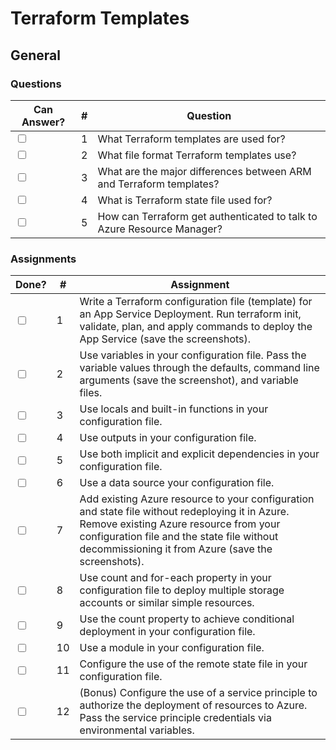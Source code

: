 # Terraform Templates

## General

### Questions

| Can Answer? | # | Question |
| --- | --- | --- |
| <input type="checkbox"> | 1 | What Terraform templates are used for? |
| <input type="checkbox"> | 2 | What file format Terraform templates use? |
| <input type="checkbox"> | 3 | What are the major differences between ARM and Terraform templates? |
| <input type="checkbox"> | 4 | What is Terraform state file used for? |
| <input type="checkbox"> | 5 | How can Terraform get authenticated to talk to Azure Resource Manager? |

### Assignments

| Done? | # | Assignment |
| --- | --- | --- |
| <input type="checkbox"> | 1 | Write a Terraform configuration file (template) for an App Service Deployment. Run terraform init, validate, plan, and apply commands to deploy the App Service (save the screenshots). |
| <input type="checkbox"> | 2 | Use variables in your configuration file. Pass the variable values through the defaults, command line arguments (save the screenshot), and variable files. |
| <input type="checkbox"> | 3 | Use locals and built-in functions in your configuration file. |
| <input type="checkbox"> | 4 | Use outputs in your configuration file. |
| <input type="checkbox"> | 5 | Use both implicit and explicit dependencies in your configuration file. |
| <input type="checkbox"> | 6 | Use a data source your configuration file. |
| <input type="checkbox"> | 7 | Add existing Azure resource to your configuration and state file without redeploying it in Azure. Remove existing Azure resource from your configuration file and the state file without decommissioning it from Azure (save the screenshots). |
| <input type="checkbox"> | 8 | Use count and for-each property in your configuration file to deploy multiple storage accounts or similar simple resources. |
| <input type="checkbox"> | 9 | Use the count property to achieve conditional deployment in your configuration file. |
| <input type="checkbox"> | 10 | Use a module in your configuration file. |
| <input type="checkbox"> | 11 | Configure the use of the remote state file in your configuration file. |
| <input type="checkbox"> | 12 | (Bonus) Configure the use of a service principle to authorize the deployment of resources to Azure. Pass the service principle credentials via environmental variables. |
